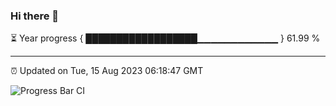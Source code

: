### Hi there 👋

⏳ Year progress { ██████████████████▁▁▁▁▁▁▁▁▁▁▁▁ } 61.99 %

---

⏰ Updated on Tue, 15 Aug 2023 06:18:47 GMT

![Progress Bar CI](https://github.com/liununu/liununu/workflows/Progress%20Bar%20CI/badge.svg)
